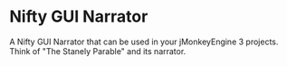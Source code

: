 Nifty GUI Narrator
==============

A Nifty GUI Narrator that can be used in your jMonkeyEngine 3 projects. Think of "The Stanely Parable" and its narrator.
